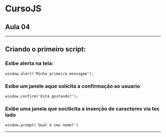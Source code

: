 # CursoJS

## Aula 04
---
## Criando o primeiro script:

### Exibe alerta na tela:

    window.alert('Minha primeira mensagem');

### Exibe um janele aque solicita a confirmação ao usuario

    window.confirm('Está gostando?');

### Exibe uma janela que socilicita a inserção de caracteres via teclado

    window.prompt('Qual é seu nome?')

---